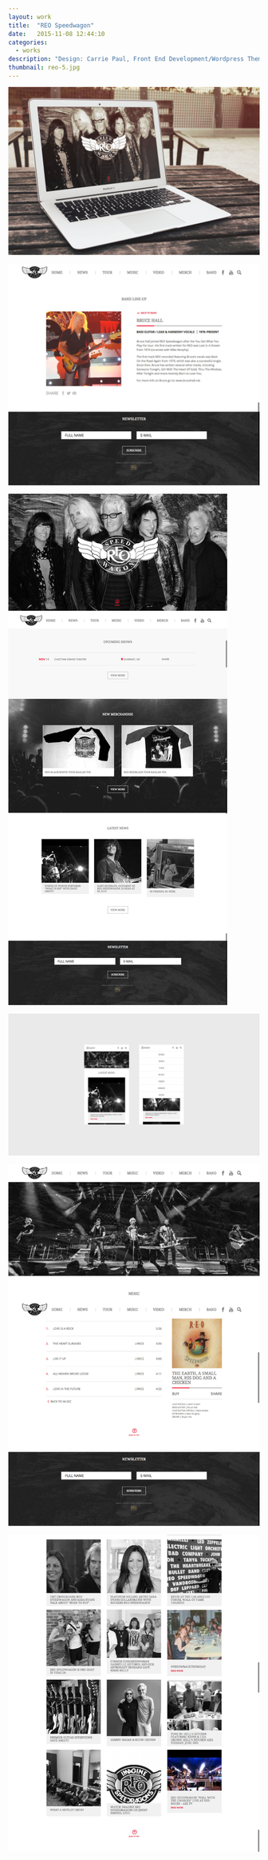 ```yaml
---
layout: work
title:  "REO Speedwagon"
date:   2015-11-08 12:44:10
categories:
  - works
description: "Design: Carrie Paul, Front End Development/Wordpress Theme: Stephen Herko. New site for REO Speedwagon which was built on a custom responsive Wordpress theme. Tools use to complete this project included scss, bootstrap, and jQuery."
thumbnail: reo-5.jpg
---
```


![](/img/reo-5.jpg)

![](/img/reo-1.jpg)

![](/img/reo-2.jpg)

![](/img/reo-6.jpg)

![](/img/reo-3.jpg)

![](/img/reo-4.jpg)
